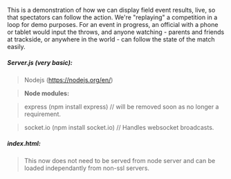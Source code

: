 This is a demonstration of how we can display field event results, live, so that spectators can follow the action. We're "replaying" a competition in a loop for demo purposes. For an event in progress, an official with a phone or tablet would input the throws, and anyone watching - parents and friends at trackside, or anywhere in the world - can follow the state of the match easily.

##### Server.js (very basic):
> Nodejs (https://nodejs.org/en/)

> **Node modules:**

> express (npm install express) // will be removed soon as no longer a requirement.

> socket.io (npm install socket.io) // Handles websocket broadcasts.
  
##### index.html:
> This now does not need to be served from node server and can be loaded independantly from non-ssl servers.
  

